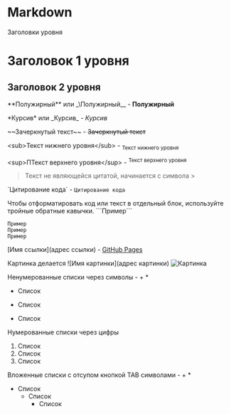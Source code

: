 # Markdown

Заголовки уровня
# Заголовок 1 уровня
## Заголовок 2 уровня

\*\*Полужирный\*\* или \_\Полужирный\_\_ - **Полужирный**

\*Курсив\* или \_Курсив\_ - *Курсив*

\~~Зачеркнутый текст\~~ - ~~Зачеркнутый текст~~

\<sub>Текст нижнего уровня\</sub> - <sub>Текст нижнего уровня</sub>

\<sup>ПТекст верхнего уровня\</sup> - <sup>Текст верхнего уровня</sup>

>Текст не являющейся цитатой, начинается с символа >

\`Цитирование кода\` - `Цитирование кода`

Чтобы отформатировать код или текст в отдельный блок, используйте тройные обратные кавычки. \`\`\`Пример\`\`\`
```
Пример
Пример
Пример
```

\[Имя ссылки](адрес ссылки) - [GitHub Pages](https://pages.github.com/)

Картинка делается \!\[Имя картинки\]\(адрес картинки\) ![Картинка](https://pic.616pic.com/ys_img/00/04/48/myeHRwivfA.jpg)

Ненумерованные списки через символы - + *

+ Список
- Список
* Список

Нумерованные списки через цифры

1. Список
2. Список
3. Список

Вложенные списки с отсупом кнопкой TAB символами - + *

- Список
    - Список
        - Список